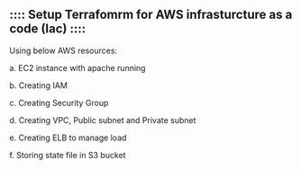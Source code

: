:::: Setup Terrafomrm for AWS infrasturcture as a code (Iac) ::::
------------------------------------------------------------------

Using below AWS resources:

a. EC2 instance with apache running 

b. Creating IAM
 
c. Creating Security Group

d. Creating VPC, Public subnet and Private subnet

e. Creating ELB to manage load

f. Storing state file in S3 bucket
